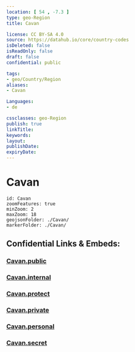 ```yaml
---
location: [ 54 , -7.3 ] 
type: geo-Region
title: Cavan

license: CC BY-SA 4.0
source: https://datahub.io/core/country-codes
isDeleted: false
isReadOnly: false
draft: false
confidential: public

tags:
- geo/Country/Region
aliases:
- Cavan

Languages:
- de

cssclasses: geo-Region
publish: true
linkTitle: 
keywords: 
layout: 
publishDate: 
expiryDate: 
---
```


# Cavan

```leaflet
id: Cavan
zoomFeatures: true 
minZoom: 2 
maxZoom: 18
geojsonFolder: ./Cavan/
markerFolder: ./Cavan/
```


## Confidential Links & Embeds: 

### [Cavan.public](/_public/\Earth\Continent\Europe\Europe~North\Ireland\Ireland,Provinces\UlsterCavan.public.md) 

### [Cavan.internal](/_internal/\Earth\Continent\Europe\Europe~North\Ireland\Ireland,Provinces\UlsterCavan.internal.md) 

### [Cavan.protect](/_protect/\Earth\Continent\Europe\Europe~North\Ireland\Ireland,Provinces\UlsterCavan.protect.md) 

### [Cavan.private](/_private/\Earth\Continent\Europe\Europe~North\Ireland\Ireland,Provinces\UlsterCavan.private.md) 

### [Cavan.personal](/_personal/\Earth\Continent\Europe\Europe~North\Ireland\Ireland,Provinces\UlsterCavan.personal.md) 

### [Cavan.secret](/_secret/\Earth\Continent\Europe\Europe~North\Ireland\Ireland,Provinces\UlsterCavan.secret.md)

